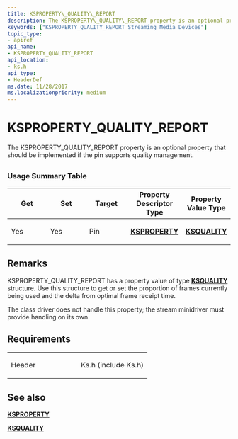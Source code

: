 ```yaml
---
title: KSPROPERTY\_QUALITY\_REPORT
description: The KSPROPERTY\_QUALITY\_REPORT property is an optional property that should be implemented if the pin supports quality management.
keywords: ["KSPROPERTY_QUALITY_REPORT Streaming Media Devices"]
topic_type:
- apiref
api_name:
- KSPROPERTY_QUALITY_REPORT
api_location:
- ks.h
api_type:
- HeaderDef
ms.date: 11/28/2017
ms.localizationpriority: medium
---
```


# KSPROPERTY\_QUALITY\_REPORT


The KSPROPERTY\_QUALITY\_REPORT property is an optional property that should be implemented if the pin supports quality management.

## <span id="ddk_ksproperty_quality_report_ks"></span><span id="DDK_KSPROPERTY_QUALITY_REPORT_KS"></span>


### Usage Summary Table

<table>
<colgroup>
<col width="20%" />
<col width="20%" />
<col width="20%" />
<col width="20%" />
<col width="20%" />
</colgroup>
<thead>
<tr class="header">
<th>Get</th>
<th>Set</th>
<th>Target</th>
<th>Property Descriptor Type</th>
<th>Property Value Type</th>
</tr>
</thead>
<tbody>
<tr class="odd">
<td><p>Yes</p></td>
<td><p>Yes</p></td>
<td><p>Pin</p></td>
<td><p><a href="/windows-hardware/drivers/ddi/ks/ns-ks-ksidentifier" data-raw-source="[&lt;strong&gt;KSPROPERTY&lt;/strong&gt;](/windows-hardware/drivers/ddi/ks/ns-ks-ksidentifier)"><strong>KSPROPERTY</strong></a></p></td>
<td><p><a href="/windows-hardware/drivers/ddi/ks/ns-ks-ksquality" data-raw-source="[&lt;strong&gt;KSQUALITY&lt;/strong&gt;](/windows-hardware/drivers/ddi/ks/ns-ks-ksquality)"><strong>KSQUALITY</strong></a></p></td>
</tr>
</tbody>
</table>

 

Remarks
-------

KSPROPERTY\_QUALITY\_REPORT has a property value of type [**KSQUALITY**](/windows-hardware/drivers/ddi/ks/ns-ks-ksquality) structure. Use this structure to get or set the proportion of frames currently being used and the delta from optimal frame receipt time.

The class driver does not handle this property; the stream minidriver must provide handling on its own.

Requirements
------------

<table>
<colgroup>
<col width="50%" />
<col width="50%" />
</colgroup>
<tbody>
<tr class="odd">
<td><p>Header</p></td>
<td>Ks.h (include Ks.h)</td>
</tr>
</tbody>
</table>

## See also


[**KSPROPERTY**](/windows-hardware/drivers/ddi/ks/ns-ks-ksidentifier)

[**KSQUALITY**](/windows-hardware/drivers/ddi/ks/ns-ks-ksquality)

